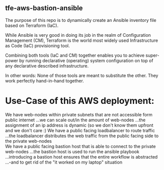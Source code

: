 ## tfe-aws-bastion-ansible

The purpose of this repo is to dynamically create an Ansible inventory file based on Terraform (IaC).

While Ansible is very good in doing its job in the realm of Configuration Management (CM),
Terraform is the world most widely used Infrastructure as Code (IaC) provisioning tool.

Combining both tools (IaC and CM) together enables you to achieve super-power by running declarative (operating) system configuration
on top of any declarative described infrastructure.

In other words: None of those tools are meant to substitute the other. They work perfectly hand-in-hand together.     

# Use-Case of this AWS deployment:

We have web-nodes within private subnets that are not accessible form public internet
...we can scale out/in the amount of web-nodes
...the assignment of an ip address is dynamic (so we don't know them upfront and we don't care :)
We have a public facing loadbalancer to route traffic
...the loadbalancer distributes the web traffic from the public facing side to the private web-nodes  
We have a public facing bastion host that is able to connect to the private web-nodes
...the bastion host is used to run the ansible playbook 
...introducing a bastion host ensures that the entire workflow is abstracted
...-and to get rid of the "it worked on my laptop" situation

    

